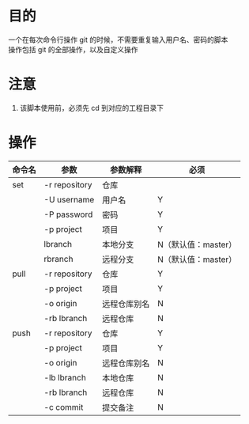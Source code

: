 # 目的

一个在每次命令行操作 git 的时候，不需要重复输入用户名、密码的脚本  
操作包括 git 的全部操作，以及自定义操作

# 注意

 1. 该脚本使用前，必须先 cd 到对应的工程目录下

# 操作

| 命令名 | 参数 | 参数解释 | 必须 |
| -- | -- | -- | -- |
| set | -r repository | 仓库 | | Y |
| | -U username | 用户名 | Y |
| | -P password | 密码 | Y |
| | -p project | 项目 | Y |
| | lbranch | 本地分支 | N（默认值：master） |
| | rbranch | 远程分支 | N（默认值：master） |
| pull | -r repository | 仓库 | Y |
| | -p project | 项目 | Y |
| | -o origin | 远程仓库别名 | N |
| | -rb lbranch | 远程仓库 | N |
| push | -r repository | 仓库 | Y |
| | -p project | 项目 | Y |
| | -o origin | 远程仓库别名 | N |
| | -lb lbranch | 本地仓库 | N |
| | -rb lbranch | 远程仓库 | N |
| | -c commit | 提交备注 | N |